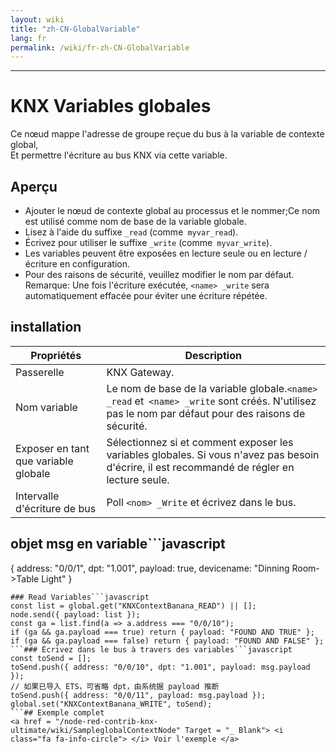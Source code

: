 ```yaml
---
layout: wiki
title: "zh-CN-GlobalVariable"
lang: fr
permalink: /wiki/fr-zh-CN-GlobalVariable
---
```

---
# KNX Variables globales
Ce nœud mappe l'adresse de groupe reçue du bus à la variable de contexte global, \
Et permettre l'écriture au bus KNX via cette variable.
## Aperçu
- Ajouter le nœud de contexte global au processus et le nommer;Ce nom est utilisé comme nom de base de la variable globale.
- Lisez à l'aide du suffixe `_read` (comme` myvar_read`).
- Écrivez pour utiliser le suffixe `_write` (comme` myvar_write`).
- Les variables peuvent être exposées en lecture seule ou en lecture / écriture en configuration.
- Pour des raisons de sécurité, veuillez modifier le nom par défaut.
Remarque: Une fois l'écriture exécutée, `<name> _write` sera automatiquement effacée pour éviter une écriture répétée.
## installation
| Propriétés | Description |
|-|-|
| Passerelle | KNX Gateway.|
| Nom variable | Le nom de base de la variable globale.`<name> _read` et` <name> _write` sont créés. N'utilisez pas le nom par défaut pour des raisons de sécurité.|
| Exposer en tant que variable globale |Sélectionnez si et comment exposer les variables globales. Si vous n'avez pas besoin d'écrire, il est recommandé de régler en lecture seule.|
| Intervalle d'écriture de bus | Poll `<nom> _Write` et écrivez dans le bus.|
## objet msg en variable```javascript
{
  address: "0/0/1",
  dpt: "1.001",
  payload: true,
  devicename: "Dinning Room->Table Light"
}
```## Utilisation rapide
### Read Variables```javascript
const list = global.get("KNXContextBanana_READ") || [];
node.send({ payload: list });
const ga = list.find(a => a.address === "0/0/10");
if (ga && ga.payload === true) return { payload: "FOUND AND TRUE" };
if (ga && ga.payload === false) return { payload: "FOUND AND FALSE" };
```### Écrivez dans le bus à travers des variables```javascript
const toSend = [];
toSend.push({ address: "0/0/10", dpt: "1.001", payload: msg.payload });
// 如果已导入 ETS，可省略 dpt，由系统据 payload 推断
toSend.push({ address: "0/0/11", payload: msg.payload });
global.set("KNXContextBanana_WRITE", toSend);
```## Exemple complet
<a href = "/node-red-contrib-knx-ultimate/wiki/SampleglobalContextNode" Target = "_ Blank"> <i class="fa fa-info-circle"> </i> Voir l'exemple </a>
